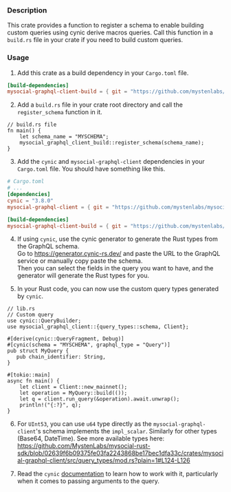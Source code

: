 ### Description
This crate provides a function to register a schema to enable building custom queries using cynic derive macros queries. Call
this function in a `build.rs` file in your crate if you need to build custom queries.

### Usage
1. Add this crate as a build dependency in your `Cargo.toml` file.
```toml
[build-dependencies]
mysocial-graphql-client-build = { git = "https://github.com/mystenlabs/mysocial-rust-sdk", package = "mysocial-graphql-client-build", branch = "master" }
```

2. Add a `build.rs` file in your crate root directory and call the `register_schema` function in it.
```rust,ignore
// build.rs file
fn main() {
    let schema_name = "MYSCHEMA";
    mysocial_graphql_client_build::register_schema(schema_name);
}
```

3. Add the `cynic` and `mysocial-graphql-client` dependencies in your `Cargo.toml` file. You should have something like this.
```toml
# Cargo.toml
# ...
[dependencies]
cynic = "3.8.0"
mysocial-graphql-client = { git = "https://github.com/mystenlabs/mysocial-rust-sdk", package = "mysocial-graphql-client", branch = "master" }

[build-dependencies]
mysocial-graphql-client-build = { git = "https://github.com/mystenlabs/mysocial-rust-sdk", package = "mysocial-graphql-client-build", branch = "master" }
```

4. If using `cynic`, use the cynic generator to generate the Rust types from the GraphQL schema. \
   Go to https://generator.cynic-rs.dev/ and paste the URL to the GraphQL service or manually copy paste the schema. \
   Then you can select the fields in the query you want to have, and the generator will generate the Rust types for you.

5. In your Rust code, you can now use the custom query types generated by `cynic`.

```rust,ignore
// lib.rs
// Custom query
use cynic::QueryBuilder;
use mysocial_graphql_client::{query_types::schema, Client};

#[derive(cynic::QueryFragment, Debug)]
#[cynic(schema = "MYSCHEMA", graphql_type = "Query")]
pub struct MyQuery {
   pub chain_identifier: String,
}

#[tokio::main]
async fn main() {
    let client = Client::new_mainnet();
    let operation = MyQuery::build(());
    let q = client.run_query(&operation).await.unwrap();
    println!("{:?}", q);
}
```

6. For `UInt53`, you can use `u64` type directly as the `mysocial-graphql-client`'s schema implements the `impl_scalar`. Similarly for other types (Base64, DateTime). See more available types here: https://github.com/MystenLabs/mysocial-rust-sdk/blob/02639f6b09375fe03fa2243868be17bec1dfa33c/crates/mysocial-graphql-client/src/query_types/mod.rs?plain=1#L124-L126

7. Read the `cynic` [documentation](https://cynic-rs.dev/) to learn how to work with it, particularly when it comes to passing arguments to the query.
